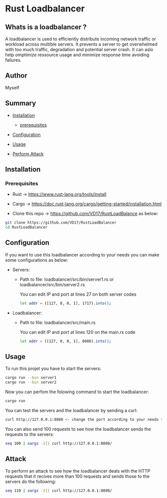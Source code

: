 # Rust Loadbalancer

  ## Whats is a loadbalancer ? 
  A loadbalancer is used to efficiently distribute incoming network traffic or workload across multible servers.
  It prevents a server to get overwhelmed with too much traffic, degradation and potential server crash.
  It can aslo help omptimize ressource usage and minimize response time avoiding failures.

## Author
  Myself

## Summary

- [Installation](#Installation)
     - [prerequisites](#Prerequisites)
       
- [Configuration](#Configuration)
  
- [Usage](#Usage)

- [Perform Attack](#Attack)



## Installation

### Prerequisites

- Rust -> https://www.rust-lang.org/tools/install
- Cargo -> https://doc.rust-lang.org/cargo/getting-started/installation.html

- Clone this repo -> https://github.com/VD17/RustLoadBalance as below: 

```bash
git clone https://github.com/VD17/RustLoadBalancer
cd RustLoadBalancer
```
## Configuration

If you want to use this loadbalancer according to your needs you can make some configurations as below: 

- Servers:
   - Path to file:  loadbalancer/src/bin/server1.rs or loadbalancer/src/bin/server2.rs
     
      You can edit IP and port at lines 27 on both server codes
       ```bash
       let addr = ([127, 0, 0, 1], 1717).into();
       ```
     

- Loadbalancer:
    - Path to file: loadbalancer/src/main.rs
      
       You can edit IP and port at lines 120 on the main.rs code
        ```bash
        let addr = ([127, 0, 0, 1], 8080).into();
        ```

## Usage

To run this projet you have to start the servers: 

```bash
cargo run --bin server1
cargo run --bin server2
```

Now you can perfom the folowing command to start the loadbalancer:

```bash
cargo run
```

You can test the servers and the loadbalancer by sending a curl:

```bash
curl http://127.0.0.1:8080 <- change the port according to your needs to send the curl to the right port
```

You can also send 100 requests to see how the loadbalancer sends the requests to the servers:

```bash
seq 100 | xargs -I{} curl http://127.0.0.1:8080/
```

## Attack

To perform an attack to see how the loadbalancer deals with the HTTP requests that it recives more than 100 requests and sends those to the servers do the following: 

```bash
seq 110 | xargs -I{} curl http://127.0.0.1:8080/
```
